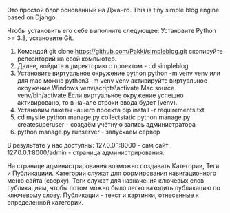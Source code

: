 Это простой блог основанный на Джанго.
This is tiny simple blog engine based on Django.


Чтобы установить его себе выполните следующее:
Установите Python >= 3.8, установите Git.


1. Командой git clone https://github.com/Pakki/simpleblog.git скопируйте репозиторий на свой компьютер.
2. Далее, войдите в директорию с проектом - cd simpleblog
3. Установите виртуальное окружение python
        python -m venv venv
      или для mac можно python3 -m venv venv
      активируйте виртуальное окружение
      Windows venv\scripts\activate
      Mac source venv/bin/activate
      Если виртуальное окружение успешно активировано, то в начале строки ввода будет (venv).
4. Установим пакеты нашего проекта pip install -r requirements.txt
5. cd mysite
    python manage.py collectstatic
    python manage.py createsuperuser - создаём учётную запись администратора
6. python manage.py runserver - запускаем сервер

В результате у нас доступны: 127.0.0.1:8000 - сам сайт
127.0.0.1:8000/admin - страница администрирования.

На странице администрирования возможно создавать Категории, Теги и Публикациии.
Категории служат для формирования навигационного меню сайта (сверху).
Теги служат для назначения ключевых слов публикациям, чтобы потом можно было легко находить публикацию по ключевому слову.
Публикации - текст и картинки, отнесенные к определенной категории.
